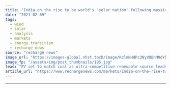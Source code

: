 ```yaml
---
title: "India on the rise to be world's 'solar nation' following massive growth -  IEA"
date: "2021-02-09"
tags: 
  - wind
  - solar
  - analysis
  - markets
  - energy transition
  - recharge news
source: "recharge news"
image_url: "https://images-global.nhst.tech/image/KzlmNHdPc3NyVDBnM0dYbjdpaDRMbEc1Ujg2SzBrUGg4NGFScjAvZllUOD0=/nhst/binary/85412a906e8dece17f176f8e85ae3b40"
image_fp: "/assets/img/post_thumbnails/195.jpg"
lead: "PV set to match coal as ultra-competitive renewable source leads nation's transition, says agency"
article_url: "https://www.rechargenews.com/markets/india-on-the-rise-to-be-worlds-solar-nation-following-massive-growth-iea/2-1-959703"
---
```


---
